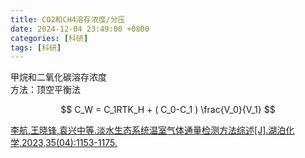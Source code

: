 ```yaml
---
title: CO2和CH4溶存浓度/分压
date: 2024-12-04 23:49:00 +0800
categories: [科研]
tags: [科研]
---
```


甲烷和二氧化碳溶存浓度<br>
方法：顶空平衡法

$$ C_W = C_1RTK_H  + ( C_0-C_1 ) \frac{V_0}{V_1} $$

[李航,王晓锋,袁兴中等.淡水生态系统温室气体通量检测方法综述[J].湖泊化学,2023,35(04):1153-1175.](http://www.jlakes.org/html/2023/4/20230402.html#outline_anchor_30)
